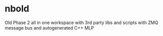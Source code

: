 # nbold
Old Phase 2 all in one workspace with 3rd party libs and scripts with ZMQ message bus and autogenerated C++ MLP 
